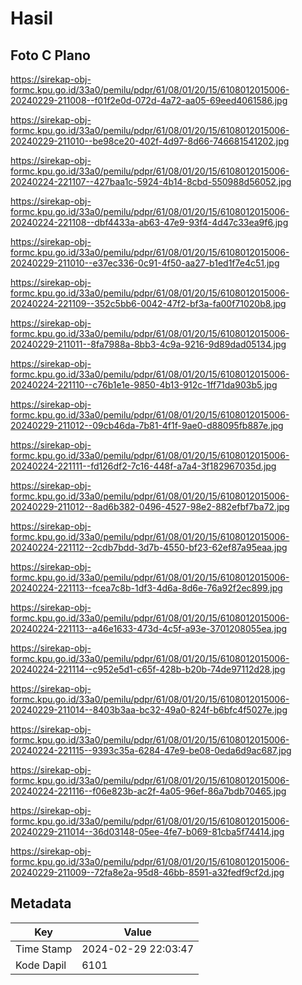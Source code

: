 # Hasil

## Foto C Plano

https://sirekap-obj-formc.kpu.go.id/33a0/pemilu/pdpr/61/08/01/20/15/6108012015006-20240229-211008--f01f2e0d-072d-4a72-aa05-69eed4061586.jpg

https://sirekap-obj-formc.kpu.go.id/33a0/pemilu/pdpr/61/08/01/20/15/6108012015006-20240229-211010--be98ce20-402f-4d97-8d66-746681541202.jpg

https://sirekap-obj-formc.kpu.go.id/33a0/pemilu/pdpr/61/08/01/20/15/6108012015006-20240224-221107--427baa1c-5924-4b14-8cbd-550988d56052.jpg

https://sirekap-obj-formc.kpu.go.id/33a0/pemilu/pdpr/61/08/01/20/15/6108012015006-20240224-221108--dbf4433a-ab63-47e9-93f4-4d47c33ea9f6.jpg

https://sirekap-obj-formc.kpu.go.id/33a0/pemilu/pdpr/61/08/01/20/15/6108012015006-20240229-211010--e37ec336-0c91-4f50-aa27-b1ed1f7e4c51.jpg

https://sirekap-obj-formc.kpu.go.id/33a0/pemilu/pdpr/61/08/01/20/15/6108012015006-20240224-221109--352c5bb6-0042-47f2-bf3a-fa00f71020b8.jpg

https://sirekap-obj-formc.kpu.go.id/33a0/pemilu/pdpr/61/08/01/20/15/6108012015006-20240229-211011--8fa7988a-8bb3-4c9a-9216-9d89dad05134.jpg

https://sirekap-obj-formc.kpu.go.id/33a0/pemilu/pdpr/61/08/01/20/15/6108012015006-20240224-221110--c76b1e1e-9850-4b13-912c-1ff71da903b5.jpg

https://sirekap-obj-formc.kpu.go.id/33a0/pemilu/pdpr/61/08/01/20/15/6108012015006-20240229-211012--09cb46da-7b81-4f1f-9ae0-d88095fb887e.jpg

https://sirekap-obj-formc.kpu.go.id/33a0/pemilu/pdpr/61/08/01/20/15/6108012015006-20240224-221111--fd126df2-7c16-448f-a7a4-3f182967035d.jpg

https://sirekap-obj-formc.kpu.go.id/33a0/pemilu/pdpr/61/08/01/20/15/6108012015006-20240229-211012--8ad6b382-0496-4527-98e2-882efbf7ba72.jpg

https://sirekap-obj-formc.kpu.go.id/33a0/pemilu/pdpr/61/08/01/20/15/6108012015006-20240224-221112--2cdb7bdd-3d7b-4550-bf23-62ef87a95eaa.jpg

https://sirekap-obj-formc.kpu.go.id/33a0/pemilu/pdpr/61/08/01/20/15/6108012015006-20240224-221113--fcea7c8b-1df3-4d6a-8d6e-76a92f2ec899.jpg

https://sirekap-obj-formc.kpu.go.id/33a0/pemilu/pdpr/61/08/01/20/15/6108012015006-20240224-221113--a46e1633-473d-4c5f-a93e-3701208055ea.jpg

https://sirekap-obj-formc.kpu.go.id/33a0/pemilu/pdpr/61/08/01/20/15/6108012015006-20240224-221114--c952e5d1-c65f-428b-b20b-74de97112d28.jpg

https://sirekap-obj-formc.kpu.go.id/33a0/pemilu/pdpr/61/08/01/20/15/6108012015006-20240229-211014--8403b3aa-bc32-49a0-824f-b6bfc4f5027e.jpg

https://sirekap-obj-formc.kpu.go.id/33a0/pemilu/pdpr/61/08/01/20/15/6108012015006-20240224-221115--9393c35a-6284-47e9-be08-0eda6d9ac687.jpg

https://sirekap-obj-formc.kpu.go.id/33a0/pemilu/pdpr/61/08/01/20/15/6108012015006-20240224-221116--f06e823b-ac2f-4a05-96ef-86a7bdb70465.jpg

https://sirekap-obj-formc.kpu.go.id/33a0/pemilu/pdpr/61/08/01/20/15/6108012015006-20240229-211014--36d03148-05ee-4fe7-b069-81cba5f74414.jpg

https://sirekap-obj-formc.kpu.go.id/33a0/pemilu/pdpr/61/08/01/20/15/6108012015006-20240229-211009--72fa8e2a-95d8-46bb-8591-a32fedf9cf2d.jpg


## Metadata

| Key        | Value               |
| ---------- | ------------------- |
| Time Stamp | 2024-02-29 22:03:47 |
| Kode Dapil | 6101                |



